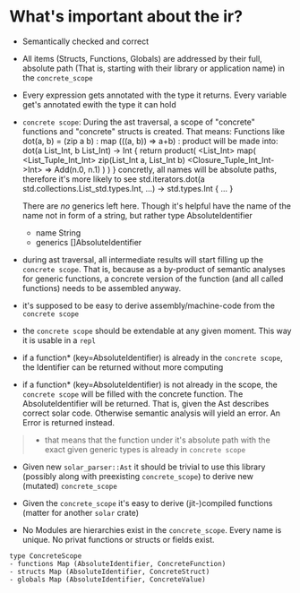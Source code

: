 
# What's important about the ir?

- Semantically checked and correct

- All items (Structs, Functions, Globals) are addressed by their full, absolute path (That is, starting with their library or application name) in the `concrete_scope`


- Every expression gets annotated with the type it returns. Every variable get's annotated ewith the type it can hold


- `concrete scope`: During the ast traversal, a scope of "concrete" functions and "concrete" structs is created.
  That means:
  Functions like
      dot(a, b) = (zip a b) : map (((a, b)) => a+b) : product
  will be made into:
      dot(a List_Int, b List_Int) -> Int {
          return <Int> product(
              <List_Int> map(
                  <List_Tuple_Int_Int> zip(List_Int a, List_Int b)
                  <Closure_Tuple_Int_Int->Int> [](n) => <Int>Add(<Int>n.0, <Int>n.1)
              )
          )
      }
  concretly, all names will be absolute paths, therefore it's more likely to see
    std.iterators.dot(a std.collections.List_std.types.Int, ...) -> std.types.Int { ... }

  There are _no_ generics left here. Though it's helpful have the name of the name not in form of a string, but rather
  type AbsoluteIdentifier
  - name String <!-- full absolute path -->
  - generics []AbsoluteIdentifier <!-- list of all generic arguments -->


- during ast traversal, all intermediate results will start filling up the `concrete scope`.
  That is, because as a by-product of semantic analyses for generic functions, a concrete version of the function
  (and all called functions) needs to be assembled anyway.


- it's supposed to be easy to derive assembly/machine-code from the `concrete scope`


- the `concrete scope` should be extendable at any given moment. This way it is usable in a `repl`


- if a function* (key=AbsoluteIdentifier) is already in the `concrete scope`, the Identifier can be returned without more computing
- if a function* (key=AbsoluteIdentifier) is not already in the scope, the `concrete scope` will be filled with the concrete function.
  The AbsoluteIdentifier will be returned. That is, given the Ast describes correct solar code. Otherwise semantic analysis will yield an error. An Error is returned instead.

>   * that means that the function under it's absolute path with the exact given generic types is already in `concrete scope`


- Given new `solar_parser::Ast` it should be trivial to use this library (possibly along with preexisting `concrete_scope`) to derive new (mutated) `concrete_scope`


- Given the `concrete_scope` it's easy to derive (jit-)compiled functions (matter for another `solar` crate)


- No Modules are hierarchies exist in the `concrete_scope`. Every name is unique. No privat functions or structs or fields exist.




```
type ConcreteScope
- functions Map (AbsoluteIdentifier, ConcreteFunction)
- structs Map (AbsoluteIdentifier, ConcreteStruct)
- globals Map (AbsoluteIdentifier, ConcreteValue)

